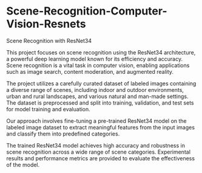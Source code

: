 # Scene-Recognition-Computer-Vision-Resnets
Scene Recognition with ResNet34

This project focuses on scene recognition using the ResNet34 architecture, a powerful deep learning model known for its efficiency and accuracy. Scene recognition is a vital task in computer vision, enabling applications such as image search, content moderation, and augmented reality.

The project utilizes a carefully curated dataset of labeled images containing a diverse range of scenes, including indoor and outdoor environments, urban and rural landscapes, and various natural and man-made settings. The dataset is preprocessed and split into training, validation, and test sets for model training and evaluation.

Our approach involves fine-tuning a pre-trained ResNet34 model on the labeled image dataset to extract meaningful features from the input images and classify them into predefined categories.

The trained ResNet34 model achieves high accuracy and robustness in scene recognition across a wide range of scene categories. Experimental results and performance metrics are provided to evaluate the effectiveness of the model.
